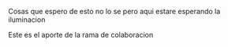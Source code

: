 Cosas que espero de esto no lo se pero aqui estare esperando la iluminacion 













Este es el aporte de la rama de colaboracion
